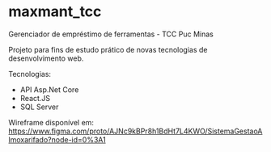 # maxmant_tcc
Gerenciador de empréstimo de ferramentas - TCC Puc Minas

Projeto para fins de estudo prático de novas tecnologias de desenvolvimento web.

Tecnologias:
* API Asp.Net Core
* React.JS
* SQL Server

Wireframe disponível em:
https://www.figma.com/proto/AJNc9kBPr8h1BdHt7L4KWO/SistemaGestaoAlmoxarifado?node-id=0%3A1

